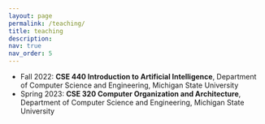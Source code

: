 ```yaml
---
layout: page
permalink: /teaching/
title: teaching
description: 
nav: true
nav_order: 5
---
```


<!-- For now, this page is assumed to be a static description of your courses. You can convert it to a collection similar to `_projects/` so that you can have a dedicated page for each course.

Organize your courses by years, topics, or universities, however you like! -->

- Fall 2022: **CSE 440 Introduction to Artificial Intelligence**, Department of Computer Science and Engineering, Michigan State University
- Spring 2023: **CSE 320 Computer Organization and Architecture**,  Department of Computer Science and Engineering, Michigan State University